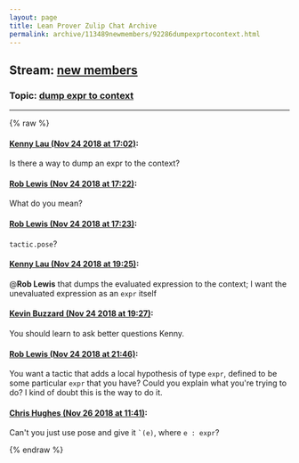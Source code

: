 ```yaml
---
layout: page
title: Lean Prover Zulip Chat Archive 
permalink: archive/113489newmembers/92286dumpexprtocontext.html
---
```


## Stream: [new members](index.html)
### Topic: [dump expr to context](92286dumpexprtocontext.html)

---


{% raw %}
#### [ Kenny Lau (Nov 24 2018 at 17:02)](https://leanprover.zulipchat.com/#narrow/stream/113489-new%20members/topic/dump%20expr%20to%20context/near/148282282):
Is there a way to dump an expr to the context?

#### [ Rob Lewis (Nov 24 2018 at 17:22)](https://leanprover.zulipchat.com/#narrow/stream/113489-new%20members/topic/dump%20expr%20to%20context/near/148282927):
What do you mean?

#### [ Rob Lewis (Nov 24 2018 at 17:23)](https://leanprover.zulipchat.com/#narrow/stream/113489-new%20members/topic/dump%20expr%20to%20context/near/148282942):
`tactic.pose`?

#### [ Kenny Lau (Nov 24 2018 at 19:25)](https://leanprover.zulipchat.com/#narrow/stream/113489-new%20members/topic/dump%20expr%20to%20context/near/148286561):
@**Rob Lewis** that dumps the evaluated expression to the context; I want the unevaluated expression as an `expr` itself

#### [ Kevin Buzzard (Nov 24 2018 at 19:27)](https://leanprover.zulipchat.com/#narrow/stream/113489-new%20members/topic/dump%20expr%20to%20context/near/148286627):
You should learn to ask better questions Kenny.

#### [ Rob Lewis (Nov 24 2018 at 21:46)](https://leanprover.zulipchat.com/#narrow/stream/113489-new%20members/topic/dump%20expr%20to%20context/near/148290574):
You want a tactic that adds a local hypothesis of type `expr`, defined to be some particular `expr` that you have? Could you explain what you're trying to do? I kind of doubt this is the way to do it.

#### [ Chris Hughes (Nov 26 2018 at 11:41)](https://leanprover.zulipchat.com/#narrow/stream/113489-new%20members/topic/dump%20expr%20to%20context/near/148359542):
Can't you just use pose and give it `` `(e) ``, where `e : expr`?


{% endraw %}
